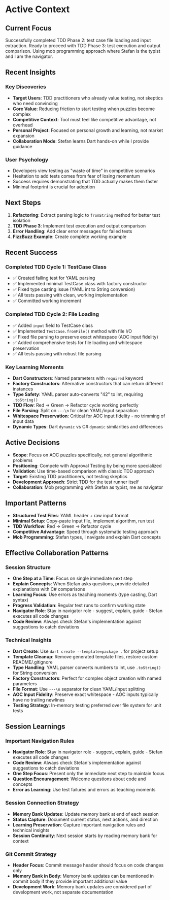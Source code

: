 # Active Context

## Current Focus

Successfully completed TDD Phase 2: test case file loading and input extraction. Ready to proceed with TDD Phase 3: test execution and output comparison. Using mob programming approach where Stefan is the typist and I am the navigator.

## Recent Insights

### Key Discoveries
- **Target Users**: TDD practitioners who already value testing, not skeptics who need convincing
- **Core Value**: Reducing friction to start testing when puzzles become complex
- **Competitive Context**: Tool must feel like competitive advantage, not overhead
- **Personal Project**: Focused on personal growth and learning, not market expansion
- **Collaboration Mode**: Stefan learns Dart hands-on while I provide guidance

### User Psychology
- Developers view testing as "waste of time" in competitive scenarios
- Hesitation to add tests comes from fear of losing momentum
- Success requires demonstrating that TDD actually makes them faster
- Minimal footprint is crucial for adoption

## Next Steps

1. **Refactoring**: Extract parsing logic to `fromString` method for better test isolation
2. **TDD Phase 3**: Implement test execution and output comparison
3. **Error Handling**: Add clear error messages for failed tests
4. **FizzBuzz Example**: Create complete working example

## Recent Success

### Completed TDD Cycle 1: TestCase Class
- ✅ Created failing test for YAML parsing
- ✅ Implemented minimal TestCase class with factory constructor
- ✅ Fixed type casting issue (YAML int to String conversion)
- ✅ All tests passing with clean, working implementation
- ✅ Committed working increment

### Completed TDD Cycle 2: File Loading
- ✅ Added `input` field to TestCase class
- ✅ Implemented `TestCase.fromFile()` method with file I/O
- ✅ Fixed file parsing to preserve exact whitespace (AOC input fidelity)
- ✅ Added comprehensive tests for file loading and whitespace preservation
- ✅ All tests passing with robust file parsing

### Key Learning Moments
- **Dart Constructors**: Named parameters with `required` keyword
- **Factory Constructors**: Alternative constructors that can return different instances
- **Type Safety**: YAML parser auto-converts "42" to int, requiring `.toString()`
- **TDD Flow**: Red → Green → Refactor cycle working perfectly
- **File Parsing**: Split on `---\n` for clean YAML/input separation
- **Whitespace Preservation**: Critical for AOC input fidelity - no trimming of input data
- **Dynamic Types**: Dart `dynamic` vs C# `dynamic` similarities and differences

## Active Decisions

- **Scope**: Focus on AOC puzzles specifically, not general algorithmic problems
- **Positioning**: Compete with Approval Testing by being more specialized
- **Validation**: Use time-based comparison with classic TDD approach
- **Target**: Existing TDD practitioners, not testing skeptics
- **Development Approach**: Strict TDD for the test runner itself
- **Collaboration**: Mob programming with Stefan as typist, me as navigator

## Important Patterns

- **Structured Test Files**: YAML header + raw input format
- **Minimal Setup**: Copy-paste input file, implement algorithm, run test
- **TDD Workflow**: Red → Green → Refactor cycle
- **Competitive Advantage**: Speed through systematic testing approach
- **Mob Programming**: Stefan types, I navigate and explain Dart concepts

## Effective Collaboration Patterns

### Session Structure
- **One Step at a Time**: Focus on single immediate next step
- **Explain Concepts**: When Stefan asks questions, provide detailed explanations with C# comparisons
- **Learning Focus**: Use errors as teaching moments (type casting, Dart syntax)
- **Progress Validation**: Regular test runs to confirm working state
- **Navigator Role**: Stay in navigator role - suggest, explain, guide - Stefan executes all code changes
- **Code Review**: Always check Stefan's implementation against suggestions to catch deviations

### Technical Insights
- **Dart Create**: Use `dart create --template=package .` for project setup
- **Template Cleanup**: Remove generated template files, restore custom README/.gitignore
- **Type Handling**: YAML parser converts numbers to int, use `.toString()` for String conversion
- **Factory Constructors**: Perfect for complex object creation with named parameters
- **File Format**: Use `---\n` separator for clean YAML/input splitting
- **AOC Input Fidelity**: Preserve exact whitespace - AOC inputs typically have no trailing newlines
- **Testing Strategy**: In-memory testing preferred over file system for unit tests

## Session Learnings

### Important Navigation Rules
- **Navigator Role**: Stay in navigator role - suggest, explain, guide - Stefan executes all code changes
- **Code Review**: Always check Stefan's implementation against suggestions to catch deviations
- **One Step Focus**: Present only the immediate next step to maintain focus
- **Question Encouragement**: Welcome questions about code and concepts
- **Error as Learning**: Use test failures and errors as teaching moments

### Session Connection Strategy
- **Memory Bank Updates**: Update memory bank at end of each session
- **Status Capture**: Document current status, next actions, and direction
- **Learning Preservation**: Capture important navigation rules and technical insights
- **Session Continuity**: Next session starts by reading memory bank for context

### Git Commit Strategy
- **Header Focus**: Commit message header should focus on code changes only
- **Memory Bank in Body**: Memory bank updates can be mentioned in commit body if they provide important additional value
- **Development Work**: Memory bank updates are considered part of development work, not separate documentation
